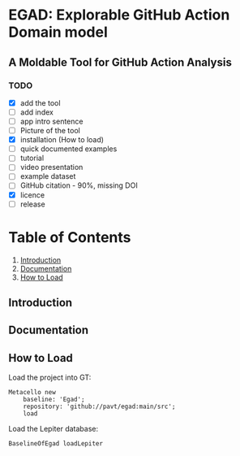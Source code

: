 # EGAD: Explorable GitHub Action Domain model
## A Moldable Tool for GitHub Action Analysis


### TODO

- [X] add the tool
- [ ] add index
- [ ] app intro sentence 
- [ ] Picture of the tool
- [X] installation (How to load) 
- [ ] quick documented examples
- [ ] tutorial
- [ ] video presentation
- [ ] example dataset
- [ ] GitHub citation - 90%, missing DOI
- [X] licence
- [ ] release

# Table of Contents

1. [Introduction](#Introduction)
2. [Documentation](#Documentation)
3. [How to Load](#How-to-Load)


## Introduction
## Documentation
## How to Load

Load the project into GT:
```
Metacello new
	baseline: 'Egad';
	repository: 'github://pavt/egad:main/src';
	load
```

Load the Lepiter database:
```
BaselineOfEgad loadLepiter
```
